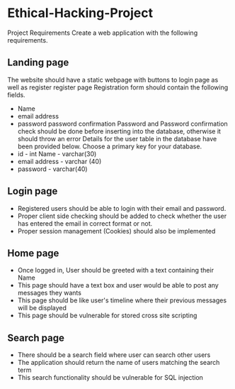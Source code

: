 # Ethical-Hacking-Project
Project Requirements 
Create a web application with the following requirements.  
## Landing page 
The website should have a static webpage with buttons to login page as well as register register page Registration form should contain the following fields.
- Name 
- email address
- password 
password confirmation Password and Password confirmation check should be done before inserting into the database, otherwise it should throw an error Details for the user table in the database have been provided below.
Choose a primary key for your database. 
- id - int Name - varchar(30) 
- email address - varchar (40)
- password - varchar(40)
## Login page 
- Registered users should be able to login with their email and password.
- Proper client side checking should be added to check whether the user has entered the email in correct format or not. 
- Proper session management (Cookies) should also be implemented 
## Home page 
- Once logged in, User should be greeted with a text containing their Name
- This page should have a text box and user would be able to post any messages they wants 
- This page should be like user's timeline where their previous messages will be displayed
- This page should be vulnerable for stored cross site scripting 
## Search page 
- There should be a search field where user can search other users 
- The application should return the name of users matching the search term 
- This search functionality should be vulnerable for SQL injection
